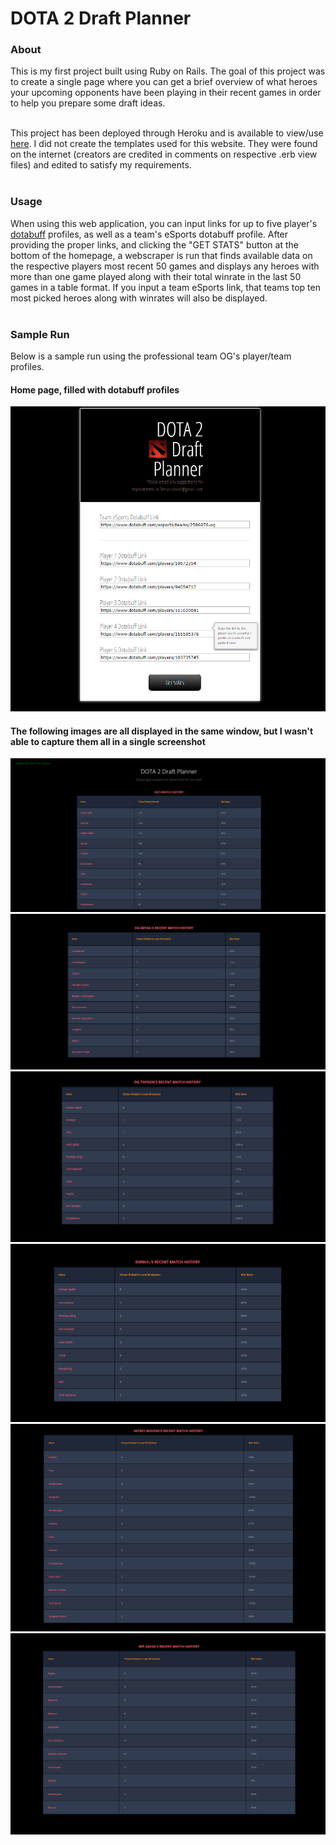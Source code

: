 # DOTA 2 Draft Planner

<h3>About</h3>
This is my first project built using Ruby on Rails. The goal of this project was to create a single page where you can get a brief overview of what heroes your upcoming opponents have been playing in their recent games in order to help you prepare some draft ideas.
<br><br>

This project has been deployed through Heroku and is available to view/use <a href="https://dota-draft-planner.herokuapp.com/" target="_blank">here</a>. I did not create the templates used for this website. They were found on the internet (creators are credited in comments on respective .erb view files) and edited to satisfy my requirements.
<br><br>

<h3>Usage</h3>
When using this web application, you can input links for up to five player's <a href="https://www.dotabuff.com/" target="_blank">dotabuff</a> profiles, as well as a team's eSports dotabuff profile. After providing the proper links, and clicking the "GET STATS" button at the bottom of the homepage, a webscraper is run that finds available data on the respective players most recent 50 games and displays any heroes with more than one game played along with their total winrate in the last 50 games in a table format. If you input a team eSports link, that teams top ten most picked heroes along with winrates will also be displayed.
<br><br>

<h3>Sample Run</h3>
Below is a sample run using the professional team OG's player/team profiles.
<br>
<h4>Home page, filled with dotabuff profiles</h4>
<img src="https://github.com/FerruccioSisti/DotaDraftPlanner/blob/master/media/homepage.png">
<br>

<h4>The following images are all displayed in the same window, but I wasn't able to capture them all in a single screenshot</h4>
<img src="https://github.com/FerruccioSisti/DotaDraftPlanner/blob/master/media/testrun1.png">
<img src="https://github.com/FerruccioSisti/DotaDraftPlanner/blob/master/media/notail.png">
<img src="https://github.com/FerruccioSisti/DotaDraftPlanner/blob/master/media/topson.png">
<img src="https://github.com/FerruccioSisti/DotaDraftPlanner/blob/master/media/sumail.png">
<img src="https://github.com/FerruccioSisti/DotaDraftPlanner/blob/master/media/midone.png">
<img src="https://github.com/FerruccioSisti/DotaDraftPlanner/blob/master/media/saksa.png">
